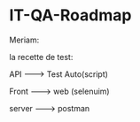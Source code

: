 # IT-QA-Roadmap
Meriam:

la recette de test:

API ---> Test Auto(script)

Front ---> web (selenuim)

server ---> postman
